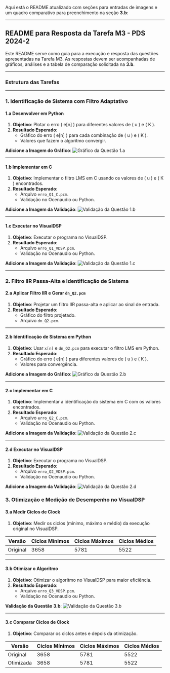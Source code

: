 Aqui está o README atualizado com seções para entradas de imagens e um quadro comparativo para preenchimento na seção **3.b**:

---

## **README para Resposta da Tarefa M3 - PDS 2024-2**

Este README serve como guia para a execução e resposta das questões apresentadas na Tarefa M3. As respostas devem ser acompanhadas de gráficos, análises e a tabela de comparação solicitada na **3.b**.

---

### **Estrutura das Tarefas**

---

### **1. Identificação de Sistema com Filtro Adaptativo**

#### **1.a** Desenvolver em Python
1. **Objetivo**: Plotar o erro \( e[n] \) para diferentes valores de \( u \) e \( K \).
2. **Resultado Esperado**:
   - Gráfico do erro \( e[n] \) para cada combinação de \( u \) e \( K \).
   - Valores que fazem o algoritmo convergir.

**Adicione a Imagem do Gráfico**:
![Gráfico da Questão 1.a](questao_1/letra%20a/resultados_u1.0e-10_K100.png)

---

#### **1.b** Implementar em C
1. **Objetivo**: Implementar o filtro LMS em C usando os valores de \( u \) e \( K \) encontrados.
2. **Resultado Esperado**:
   - Arquivo `erro_Q1_C.pcm`.
   - Validação no Ocenaudio ou Python.

**Adicione a Imagem da Validação**:
![Validação da Questão 1.b](questao_1/letra%20b/Captura%20de%20pantalla%202024-12-14%20101036.png)

---

#### **1.c** Executar no VisualDSP
1. **Objetivo**: Executar o programa no VisualDSP.
2. **Resultado Esperado**:
   - Arquivo `erro_Q1_VDSP.pcm`.
   - Validação no Ocenaudio ou Python.

**Adicione a Imagem da Validação**:
![Validação da Questão 1.c](questao_1/letra_c/Captura%20de%20pantalla%202024-12-14%20101109.png)

---

### **2. Filtro IIR Passa-Alta e Identificação de Sistema**

#### **2.a** Aplicar Filtro IIR e Gerar `dn_Q2.pcm`
1. **Objetivo**: Projetar um filtro IIR passa-alta e aplicar ao sinal de entrada.
2. **Resultado Esperado**:
   - Gráfico do filtro projetado.
   - Arquivo `dn_Q2.pcm`.


---

#### **2.b** Identificação de Sistema em Python
1. **Objetivo**: Usar `x[n]` e `dn_Q2.pcm` para executar o filtro LMS em Python.
2. **Resultado Esperado**:
   - Gráfico do erro \( e[n] \) para diferentes valores de \( u \) e \( K \).
   - Valores para convergência.

**Adicione a Imagem do Gráfico**:
![Gráfico da Questão 2.b](questao_2/letra%20b/resultados_u1.0e-10_K10.png)

---

#### **2.c** Implementar em C
1. **Objetivo**: Implementar a identificação do sistema em C com os valores encontrados.
2. **Resultado Esperado**:
   - Arquivo `erro_Q2_C.pcm`.
   - Validação no Ocenaudio ou Python.

**Adicione a Imagem da Validação**:
![Validação da Questão 2.c](questao_2/letra%20c/Captura%20de%20pantalla%202024-12-14%20101133.png)

---

#### **2.d** Executar no VisualDSP
1. **Objetivo**: Executar o programa no VisualDSP.
2. **Resultado Esperado**:
   - Arquivo `erro_Q2_VDSP.pcm`.
   - Validação no Ocenaudio ou Python.

**Adicione a Imagem da Validação**:
![Validação da Questão 2.d](questao_2/letra_d/Captura%20de%20pantalla%202024-12-14%20101201.png)


### **3. Otimização e Medição de Desempenho no VisualDSP**

#### **3.a** Medir Ciclos de Clock
1. **Objetivo**: Medir os ciclos (mínimo, máximo e médio) da execução original no VisualDSP.

| **Versão**    | **Ciclos Mínimos** | **Ciclos Máximos** | **Ciclos Médios** |
|---------------|--------------------|--------------------|--------------------|
| Original      | 3658               | 5781               | 5522               |

---

#### **3.b** Otimizar o Algoritmo
1. **Objetivo**: Otimizar o algoritmo no VisualDSP para maior eficiência.
2. **Resultado Esperado**:
   - Arquivo `erro_Q3_VDSP.pcm`.
   - Validação no Ocenaudio ou Python.

**Validação da Questão 3.b**:
![Validação da Questão 3.b](questao_3/Captura%20de%20pantalla%202024-12-14%20101214.png)

---

#### **3.c** Comparar Ciclos de Clock
1. **Objetivo**: Comparar os ciclos antes e depois da otimização.

| **Versão**    | **Ciclos Mínimos** | **Ciclos Máximos** | **Ciclos Médios** |
|---------------|--------------------|--------------------|--------------------|
| Original      | 3658               | 5781               | 5522               |
| Otimizada     | 3658               | 5781               | 5522               |

